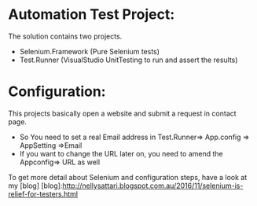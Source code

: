
# Automation Test Project:
The solution contains two projects. 
- Selenium.Framework (Pure Selenium tests)
- Test.Runner (VisualStudio UnitTesting to run and assert the results)
  
# Configuration: 
  This projects basically open a website and submit a request in contact page. 
  - So You need to set a real Email address in Test.Runner=> App.config => AppSetting =>Email  
  - If you want to change the URL later on, you need to amend the Appconfig=> URL as well
  
  
To get more detail about Selenium and configuration steps, have a look at my [blog]
[blog]:http://nellysattari.blogspot.com.au/2016/11/selenium-is-relief-for-testers.html 
